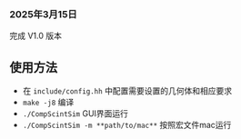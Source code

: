 ### 2025年3月15日
完成 V1.0 版本

## 使用方法
- 在 `include/config.hh` 中配置需要设置的几何体和相应要求
- `make -j8` 编译
- `./CompScintSim` GUI界面运行
- `./CompScintSim -m **path/to/mac**` 按照宏文件mac运行